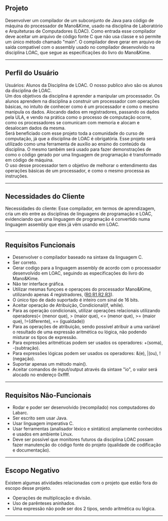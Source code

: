 ## Projeto ##
Desenvolver um compilador de um subconjunto de Java para código de máquina do processador de Mano&Kime, usado na disciplina de Laboratório e Arquiteturas de Computadores (LOAC). Como entrada esse compilador deve aceitar um arquivo de código fonte C que não usa classe e só permite um único método chamado "main". O compilador deve gerar em arquivo de saída compatível com o assembly usado no compilador desenvolvido na disciplina LOAC, que segue as especificações do livro do Mano&Kime.


---

## Perfil do Usuário ##
Usuários: Alunos da Disciplina de LOAC. O nosso publico alvo são os alunos da disciplina de LOAC. <br />
Um dos objetivos da disciplina é aprender a manipular um processador. Os alunos aprendem na disciplina a construir um processador com operações básicas, no intuíto de conhecer como é um processador e como o mesmo manipula os dados. Alocando dados em registradores, passando os dados pela ULA, e vendo na prática como o processo de computação ocorre, como os processadores se comunicam com memoria e alocam e desalocam dados da mesma. <br />
Será beneficiado com esse projeto toda a comunidade do curso de computação, já que a disciplina de LOAC é obrigatória.
Esse projeto será utilizado como uma ferramenta de auxílio ao ensino do conteúdo da disciplina. O mesmo também será usado para fazer demonstrações de como o código gerado por uma linguagem de programação é transformado em código de máquina. <br />
O uso desse processador tem o objetivo de melhorar o entendimento das operações básicas de um processador, e como o mesmo processa as instruções.


---

## Necessidades do Cliente ##

Necessidades do cliente: Esse compilador, em termos de aprendizagem, cria um elo entre as
disciplinas de linguagens de programação e LOAC, evidenciando que uma
linguagem de programação é convertido numa linguagem assembly que eles
já vêm usando em LOAC.


---


## Requisitos Funcionais ##

  * Desenvolver o compilador baseado na sintaxe da linguagem C.
  * Ser correto.
  * Gerar codigo para a linguagem assembly de acordo com o processador desenvolvido em LOAC, seguindo as especificações do livro do Mano&Kime.
  * Não ter interface gráfica.
  * Utilizar mesmas funçoes e operaçoes do processador Mano&Kime, utilizando apenas 4 registradores, ([R0](https://code.google.com/p/projeto-es/source/detail?r=0),[R1](https://code.google.com/p/projeto-es/source/detail?r=1),[R2](https://code.google.com/p/projeto-es/source/detail?r=2),[R3](https://code.google.com/p/projeto-es/source/detail?r=3)).
  * O único tipo de dado suportado é inteiro com sinal de 16 bits.
  * Aceitar operação de Atribuição, Condicional(if, while).
  * Para as operação condicionais, utilizar operações relacionais utilizando operadores(< (menor que), > (maior que), <= (menor que), >= (maior que), !=(diferente), == (igualdade))
  * Para as operações de atribuição, sendo possível atribuir a uma variável o resultado de uma expressão aritmética ou lógica, não podendo misturar os tipos de expressão.
  * Para expressões aritméticas podem ser usados os operadores: +(soma), -(subtração).
  * Para expressões lógicas podem ser usados os operadores: &(e), |(ou), !(negação).
  * Suportar apenas um método main().
  * Aceitar comandos de input/output através da sintaxe "io", o valor será alocado no endereço 0xffff.



---


## Requisitos Não-Funcionais ##

  * Rodar e poder ser desenvolvido (recompilado) nos computadores do Labarc.
  * Ser escrito sem usar Java.
  * Usar linguagem imperativa C.
  * Usar ferramentas (analisador léxico e sintático) amplamente conhecidos e usados em ambiente Linux.
  * Deve ser possível que monitores futuros da disciplina LOAC possam
fazer manutenção do código fonte do projeto (qualidade de codificação
e documentação).


---


## Escopo Negativo ##

Existem algumas atividades relacionadas com o projeto que estão fora do escopo desse projeto.
  * Operações de multiplicação e divisão.
  * Uso de parênteses aninhados.
  * Uma expressão não pode ser dos 2 tipos, sendo aritmética ou lógica.


---
